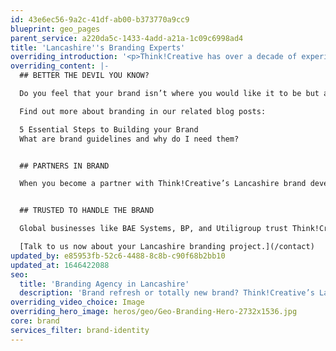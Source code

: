 ```yaml
---
id: 43e6ec56-9a2c-41df-ab00-b373770a9cc9
blueprint: geo_pages
parent_service: a220da5c-1433-4add-a21a-1c09c6998ad4
title: 'Lancashire''s Branding Experts'
overriding_introduction: '<p>Think!Creative has over a decade of experience at building and maintaining brands from all over Lancashire. Our brand experts have a vast collective experience of branding businesses from small or local to global giants. We help these businesses discover, develop and protect their identities and keep them for the long term.</p>'
overriding_content: |-
  ## BETTER THE DEVIL YOU KNOW?

  Do you feel that your brand isn’t where you would like it to be but are worried to make a change? Think!Creative’s Lancashire based brand experts are on hand to put your mind at ease. Whether you feel you need a brand refresh or you’re creating a new brand, we’ll work with you to determine what course of action is best for your brand and what the next step should be.

  Find out more about branding in our related blog posts:

  5 Essential Steps to Building your Brand
  What are brand guidelines and why do I need them?


  ## PARTNERS IN BRAND

  When you become a partner with Think!Creative’s Lancashire brand development, consultancy and management experts you get a fully rounded service. Our brand developers will, with your help, craft the perfect branding for your business. Brand management experts will make sure all company material stay on brand. And our brand consultants will study your current brand and the business image and decide what sort of changes are needed to breathe new life into it. [Check out our portfolio](/work)


  ## TRUSTED TO HANDLE THE BRAND

  Global businesses like BAE Systems, BP, and Utiligroup trust Think!Creative to uphold their brand guidelines in whatever they ask us to do. We have been working with them for over a decade. Think!Creative’s brand experts have also completed full rebrands with companies as diverse as PIC, Evolution, and ParkingEye, each of whom continue to come back to us with new projects.

  [Talk to us now about your Lancashire branding project.](/contact)
updated_by: e85953fb-52c6-4488-8c8b-c90f68b2bb10
updated_at: 1646422088
seo:
  title: 'Branding Agency in Lancashire'
  description: 'Brand refresh or totally new brand? Think!Creative’s Lancashire Branding experts can help whatever stage your Brand is at. Call us on 01253 297900.'
overriding_video_choice: Image
overriding_hero_image: heros/geo/Geo-Branding-Hero-2732x1536.jpg
core: brand
services_filter: brand-identity
---
```

